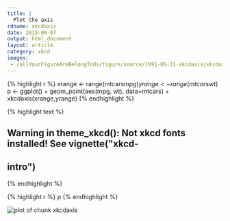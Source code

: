 ```yaml
---
title: |
  Plot the axis
rdname: xkcdaxis
date: 2015-06-07
output: html_document
layout: article
category: xkcd
images:
 - /allYourFigureAreBelongToUs/figure/source/1991-05-31-xkcdaxis/xkcdaxis-1.png
---
```





{% highlight r %}
xrange <- range(mtcars$mpg)
yrange <- range(mtcars$wt)
p <- ggplot() +
     geom_point(aes(mpg, wt), data=mtcars) +
     xkcdaxis(xrange,yrange)
{% endhighlight %}



{% highlight text %}
## Warning in theme_xkcd(): Not xkcd fonts installed! See vignette("xkcd-
## intro")
{% endhighlight %}



{% highlight r %}
p
{% endhighlight %}

![plot of chunk xkcdaxis](/allYourFigureAreBelongToUs/figure/source/1991-05-31-xkcdaxis/xkcdaxis-1.png) 